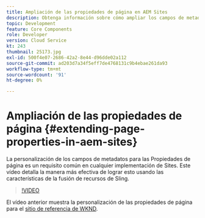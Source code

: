 ```yaml
---
title: Ampliación de las propiedades de página en AEM Sites
description: Obtenga información sobre cómo ampliar los campos de metadatos de Propiedades de página en Adobe Experience Manager Sites. Este vídeo detalla la manera más efectiva de lograr esto usando las características de la fusión de recursos de Sling.
topic: Development
feature: Core Components
role: Developer
version: Cloud Service
kt: 243
thumbnail: 25173.jpg
exl-id: 500f4e07-2686-42a2-8e44-d96dde02a112
source-git-commit: ad203d7a34f5eff7de4768131c9b4ebae261da93
workflow-type: tm+mt
source-wordcount: '91'
ht-degree: 0%

---
```


# Ampliación de las propiedades de página {#extending-page-properties-in-aem-sites}

La personalización de los campos de metadatos para las Propiedades de página es un requisito común en cualquier implementación de Sites. Este vídeo detalla la manera más efectiva de lograr esto usando las características de la fusión de recursos de Sling.

>[!VIDEO](https://video.tv.adobe.com/v/25173?quality=9&learn=on)

El vídeo anterior muestra la personalización de las propiedades de página para el [sitio de referencia de WKND](https://github.com/adobe/aem-guides-wknd).
